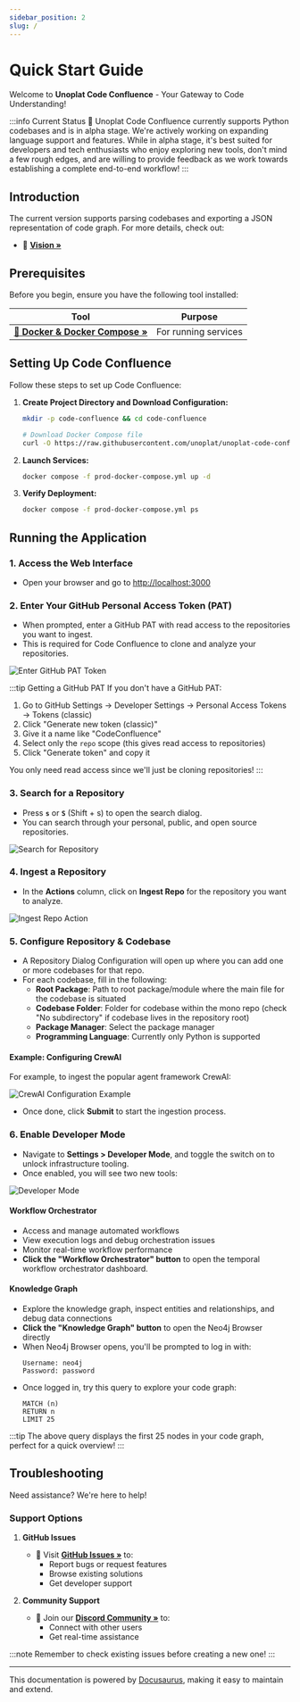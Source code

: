 ```yaml
---
sidebar_position: 2
slug: /
---
```


# Quick Start Guide

Welcome to **Unoplat Code Confluence** - Your Gateway to Code Understanding!

:::info Current Status
🔄 Unoplat Code Confluence currently supports Python codebases and is in alpha stage. We're actively working on expanding language support and features.
While in alpha stage, it's best suited for developers and tech enthusiasts who enjoy exploring new tools, don't mind a few rough edges, and are willing to provide feedback as we work towards establishing a complete end-to-end workflow!
:::

## Introduction

The current version supports parsing codebases and exporting a JSON representation of code graph. For more details, check out:
- 📘 [**Vision »**](/deep-dive/vision)

## Prerequisites

Before you begin, ensure you have the following tool installed:

| Tool | Purpose |
|------|---------|
| [**🐳 Docker & Docker Compose »**](https://www.portainer.io/) | For running services |

## Setting Up Code Confluence

Follow these steps to set up Code Confluence:

1. **Create Project Directory and Download Configuration:**
   ```bash
   mkdir -p code-confluence && cd code-confluence
   
   # Download Docker Compose file
   curl -O https://raw.githubusercontent.com/unoplat/unoplat-code-confluence/refs/heads/main/prod-docker-compose.yml
   ```

2. **Launch Services:**
   ```bash
   docker compose -f prod-docker-compose.yml up -d
   ```

3. **Verify Deployment:**
   ```bash
   docker compose -f prod-docker-compose.yml ps
   ```

## Running the Application

### 1. Access the Web Interface
- Open your browser and go to [http://localhost:3000](http://localhost:3000)

### 2. Enter Your GitHub Personal Access Token (PAT)
- When prompted, enter a GitHub PAT with read access to the repositories you want to ingest.
- This is required for Code Confluence to clone and analyze your repositories.

![Enter GitHub PAT Token](../../static/github_pat_token.png)

:::tip Getting a GitHub PAT
If you don't have a GitHub PAT:
1. Go to GitHub Settings → Developer Settings → Personal Access Tokens → Tokens (classic)
2. Click "Generate new token (classic)"
3. Give it a name like "CodeConfluence"
4. Select only the `repo` scope (this gives read access to repositories)
5. Click "Generate token" and copy it

You only need read access since we'll just be cloning repositories!
:::

### 3. Search for a Repository
- Press **`s`** or **`S`** (Shift + s) to open the search dialog.
- You can search through your personal, public, and open source repositories.

![Search for Repository](../../static/search_repo.png)

### 4. Ingest a Repository
- In the **Actions** column, click on **Ingest Repo** for the repository you want to analyze.

![Ingest Repo Action](../../static/ingest_repo_action.png)

### 5. Configure Repository & Codebase
- A Repository Dialog Configuration will open up where you can add one or more codebases for that repo.
- For each codebase, fill in the following:
  - **Root Package**: Path to root package/module where the main file for the codebase is situated
  - **Codebase Folder**: Folder for codebase within the mono repo (check "No subdirectory" if codebase lives in the repository root)
  - **Package Manager**: Select the package manager
  - **Programming Language**: Currently only Python is supported

#### Example: Configuring CrewAI
For example, to ingest the popular agent framework CrewAI:

![CrewAI Configuration Example](../../static/codebase_configuration.png)

- Once done, click **Submit** to start the ingestion process.

### 6. Enable Developer Mode
- Navigate to **Settings > Developer Mode**, and toggle the switch on to unlock infrastructure tooling.
- Once enabled, you will see two new tools:

![Developer Mode](../../static/developer_mode.png)

#### Workflow Orchestrator
- Access and manage automated workflows
- View execution logs and debug orchestration issues
- Monitor real-time workflow performance
- **Click the "Workflow Orchestrator" button** to open the temporal workflow orchestrator dashboard.

#### Knowledge Graph
- Explore the knowledge graph, inspect entities and relationships, and debug data connections
- **Click the "Knowledge Graph" button** to open the Neo4j Browser directly
- When Neo4j Browser opens, you'll be prompted to log in with:
  ```
  Username: neo4j
  Password: password
  ```
- Once logged in, try this query to explore your code graph:
  ```cypher
  MATCH (n) 
  RETURN n 
  LIMIT 25
  ```

:::tip
The above query displays the first 25 nodes in your code graph, perfect for a quick overview!
:::

## Troubleshooting

Need assistance? We're here to help! 

### Support Options

1. **GitHub Issues**
   - 📝 Visit [**GitHub Issues »**](https://github.com/unoplat/unoplat-code-confluence/issues) to:
     - Report bugs or request features
     - Browse existing solutions
     - Get developer support

2. **Community Support**
   - 💬 Join our [**Discord Community »**](https://discord.com/channels/1131597983058755675/1169968780953260106) to:
     - Connect with other users
     - Get real-time assistance

:::note
Remember to check existing issues before creating a new one!
:::

---

<div className="docusaurus-powered">
  <p>This documentation is powered by <a href="https://docusaurus.io" target="_blank">Docusaurus</a>, making it easy to maintain and extend.</p>
</div>

